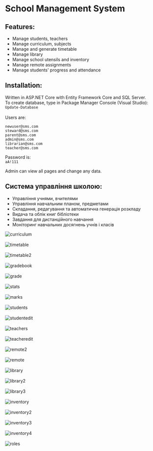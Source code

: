 ﻿School Management System<br />
==============================
Features:<br />
---------------
- Manage students, teachers
- Manage curriculum, subjects
- Manage and generate timetable
- Manage library
- Manage school utensils and inventory
- Manage remote assignments
- Manage students' progress and attendance

Installation:<br />
---------------
Written in ASP.NET Core with Entity Framework Core and SQL Server.<br />
To create database, type in Package Manager Console (Visual Studio):<br />
`Update-Database`<br /><br />
Users are:
```
newuser@sms.com
steward@sms.com
parent@sms.com
admin@sms.com
librarian@sms.com
teacher@sms.com
```
Password is:<br />
`aA!111`

Admin can view all pages and change any data.

Система управління школою:<br />
---------------------------------
- Управління учнями, вчителями
- Управління навчальним планом, предметами
- Складання, редагування та автоматична генерація розкладу
- Видача та облік книг бібліотеки
- Завдання для дистанційного навчання
- Моніторинг навчальних досягнень учнів і класів

![curriculum](screenshots/curriculum.png)<br /><br />
![timetable](screenshots/timetable.png)<br /><br />
![timetable2](screenshots/timetable2.png)<br /><br />
![gradebook](screenshots/gradebook.png)<br /><br />
![grade](screenshots/grade.png)<br /><br />
![stats](screenshots/stats.png)<br /><br />
![marks](screenshots/marks.png)<br /><br />
![students](screenshots/students.png)<br /><br />
![studentedit](screenshots/studentedit.png)<br /><br />
![teachers](screenshots/teachers.png)<br /><br />
![teacheredit](screenshots/teacheredit.png)<br /><br />
![remote2](screenshots/remote2.png)<br /><br />
![remote](screenshots/remote.png)<br /><br />
![library](screenshots/library.png)<br /><br />
![library2](screenshots/library2.png)<br /><br />
![library3](screenshots/library3.png)<br /><br />
![inventory](screenshots/inventory.png)<br /><br />
![inventory2](screenshots/inventory2.png)<br /><br />
![inventory3](screenshots/inventory3.png)<br /><br />
![inventory4](screenshots/inventory4.png)<br /><br />
![roles](screenshots/roles.png)<br /><br />